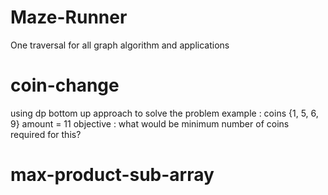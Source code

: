 # Maze-Runner
One traversal for all graph algorithm and applications
# coin-change
using dp bottom up approach to solve the problem 
example : coins {1, 5, 6, 9}
          amount = 11
objective : what would be minimum number of coins required for this?

# max-product-sub-array
